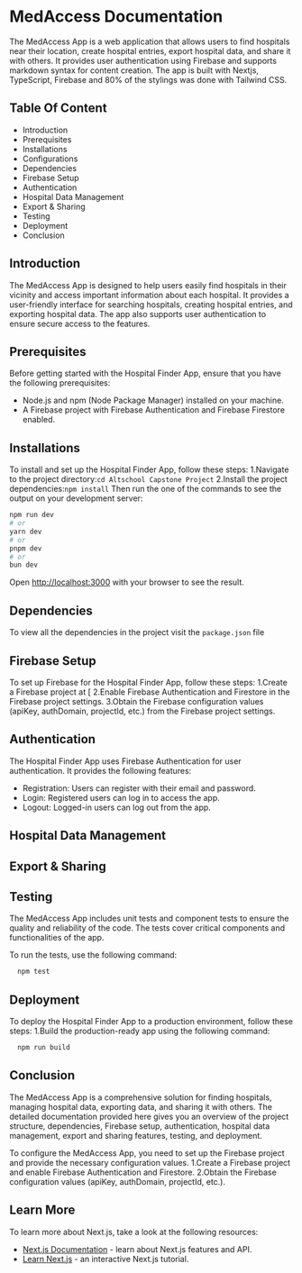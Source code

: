 # MedAccess Documentation
The MedAccess App is a web application that allows users to find hospitals near their location, create hospital entries, export hospital data, and share it with others. It provides user authentication using Firebase and supports markdown syntax for content creation. The app is built with Nextjs, TypeScript, Firebase and 80% of the stylings was done with Tailwind CSS.

## Table Of Content
 - Introduction
 - Prerequisites
 - Installations
 - Configurations
 - Dependencies
 - Firebase Setup
 - Authentication
 - Hospital Data Management
 - Export & Sharing
 - Testing 
 - Deployment
 - Conclusion

## Introduction

The MedAccess App is designed to help users easily find hospitals in their vicinity and access important information about each hospital. It provides a user-friendly interface for searching hospitals, creating hospital entries, and exporting hospital data. The app also supports user authentication to ensure secure access to the features.

## Prerequisites

Before getting started with the Hospital Finder App, ensure that you have the following prerequisites:
- Node.js and npm (Node Package Manager) installed on your machine.
- A Firebase project with Firebase Authentication and Firebase Firestore enabled.

## Installations

To install and set up the Hospital Finder App, follow these steps:
1.Navigate to the project directory:`cd Altschool Capstone Project`
2.Install the project dependencies:`npm install`
Then run the one of the commands to see the output on your development server:

```bash
npm run dev
# or
yarn dev
# or
pnpm dev
# or
bun dev
```
Open [http://localhost:3000](http://localhost:3000) with your browser to see the result.

## Dependencies

To view all the dependencies in the project visit the `package.json` file

## Firebase Setup
To set up Firebase for the Hospital Finder App, follow these steps:
1.Create a Firebase project at [[](https://console.firebase.google.com.)
2.Enable Firebase Authentication and Firestore in the Firebase project settings.
3.Obtain the Firebase configuration values (apiKey, authDomain, projectId, etc.) from the Firebase project settings.

## Authentication
The Hospital Finder App uses Firebase Authentication for user authentication. It provides the following features:
- Registration: Users can register with their email and password.
- Login: Registered users can log in to access the app.
- Logout: Logged-in users can log out from the app.

## Hospital Data Management
## Export & Sharing
## Testing

The MedAccess App includes unit tests and component tests to ensure the quality and reliability of the code. The tests cover critical components and functionalities of the app.

To run the tests, use the following command:
```bash
  npm test
```

## Deployment

To deploy the Hospital Finder App to a production environment, follow these steps:
1.Build the production-ready app using the following command:
```bash
  npm run build
```
## Conclusion

The MedAccess App is a comprehensive solution for finding hospitals, managing hospital data, exporting data, and sharing it with others. The detailed documentation provided here gives you an overview of the project structure, dependencies, Firebase setup, authentication, hospital data management, export and sharing features, testing, and deployment.

To configure the MedAccess App, you need to set up the Firebase project and provide the necessary configuration values.
1.Create a Firebase project and enable Firebase Authentication and Firestore.
2.Obtain the Firebase configuration values (apiKey, authDomain, projectId, etc.).



## Learn More

To learn more about Next.js, take a look at the following resources:

- [Next.js Documentation](https://nextjs.org/docs) - learn about Next.js features and API.
- [Learn Next.js](https://nextjs.org/learn) - an interactive Next.js tutorial.

